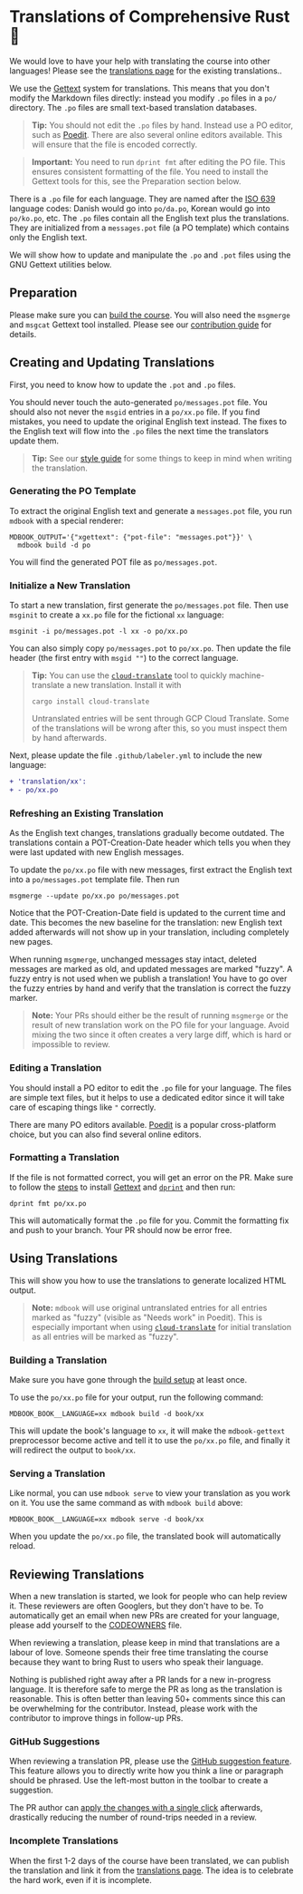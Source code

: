 # Translations of Comprehensive Rust 🦀

We would love to have your help with translating the course into other
languages! Please see the [translations page] for the existing translations..

[translations page]: https://google.github.io/comprehensive-rust/running-the-course/translations.html

We use the [Gettext] system for translations. This means that you don't modify
the Markdown files directly: instead you modify `.po` files in a `po/`
directory. The `.po` files are small text-based translation databases.

> **Tip:** You should not edit the `.po` files by hand. Instead use a PO editor,
> such as [Poedit](https://poedit.net/). There are also several online editors
> available. This will ensure that the file is encoded correctly.

> **Important:** You need to run `dprint fmt` after editing the PO file. This
> ensures consistent formatting of the file. You need to install the Gettext
> tools for this, see the Preparation section below.

There is a `.po` file for each language. They are named after the [ISO 639]
language codes: Danish would go into `po/da.po`, Korean would go into
`po/ko.po`, etc. The `.po` files contain all the English text plus the
translations. They are initialized from a `messages.pot` file (a PO template)
which contains only the English text.

We will show how to update and manipulate the `.po` and `.pot` files using the
GNU Gettext utilities below.

[Gettext]: https://www.gnu.org/software/gettext/manual/html_node/index.html
[ISO 639]: https://en.wikipedia.org/wiki/List_of_ISO_639-1_codes

## Preparation

Please make sure you can [build the course](README.md#building). You will also
need the `msgmerge` and `msgcat` Gettext tool installed. Please see our
[contribution guide](CONTRIBUTING.md#preparation) for details.

## Creating and Updating Translations

First, you need to know how to update the `.pot` and `.po` files.

You should never touch the auto-generated `po/messages.pot` file. You should
also not never the `msgid` entries in a `po/xx.po` file. If you find mistakes,
you need to update the original English text instead. The fixes to the English
text will flow into the `.po` files the next time the translators update them.

> **Tip:** See our [style guide](STYLE.md) for some things to keep in mind when
> writing the translation.

### Generating the PO Template

To extract the original English text and generate a `messages.pot` file, you run
`mdbook` with a special renderer:

```shell
MDBOOK_OUTPUT='{"xgettext": {"pot-file": "messages.pot"}}' \
  mdbook build -d po
```

You will find the generated POT file as `po/messages.pot`.

### Initialize a New Translation

To start a new translation, first generate the `po/messages.pot` file. Then use
`msginit` to create a `xx.po` file for the fictional `xx` language:

```shell
msginit -i po/messages.pot -l xx -o po/xx.po
```

You can also simply copy `po/messages.pot` to `po/xx.po`. Then update the file
header (the first entry with `msgid ""`) to the correct language.

> **Tip:** You can use the
> [`cloud-translate`](https://github.com/mgeisler/cloud-translate) tool to
> quickly machine-translate a new translation. Install it with
>
> ```shell
> cargo install cloud-translate
> ```
>
> Untranslated entries will be sent through GCP Cloud Translate. Some of the
> translations will be wrong after this, so you must inspect them by hand
> afterwards.

Next, please update the file `.github/labeler.yml` to include the new language:

```diff
+ 'translation/xx':
+ - po/xx.po
```

### Refreshing an Existing Translation

As the English text changes, translations gradually become outdated. The
translations contain a POT-Creation-Date header which tells you when they were
last updated with new English messages.

To update the `po/xx.po` file with new messages, first extract the English text
into a `po/messages.pot` template file. Then run

```shell
msgmerge --update po/xx.po po/messages.pot
```

Notice that the POT-Creation-Date field is updated to the current time and date.
This becomes the new baseline for the translation: new English text added
afterwards will not show up in your translation, including completely new pages.

When running `msgmerge`, unchanged messages stay intact, deleted messages are
marked as old, and updated messages are marked "fuzzy". A fuzzy entry is not
used when we publish a translation! You have to go over the fuzzy entries by
hand and verify that the translation is correct the fuzzy marker.

> **Note:** Your PRs should either be the result of running `msgmerge` or the
> result of new translation work on the PO file for your language. Avoid mixing
> the two since it often creates a very large diff, which is hard or impossible
> to review.

### Editing a Translation

You should install a PO editor to edit the `.po` file for your language. The
files are simple text files, but it helps to use a dedicated editor since it
will take care of escaping things like `"` correctly.

There are many PO editors available. [Poedit](https://poedit.net/) is a popular
cross-platform choice, but you can also find several online editors.

### Formatting a Translation

If the file is not formatted correct, you will get an error on the PR. Make sure
to follow the [steps](#preparation) to install [Gettext] and
[`dprint`](https://dprint.dev/) and then run:

```shell
dprint fmt po/xx.po
```

This will automatically format the `.po` file for you. Commit the formatting fix
and push to your branch. Your PR should now be error free.

## Using Translations

This will show you how to use the translations to generate localized HTML
output.

> **Note:** `mdbook` will use original untranslated entries for all entries
> marked as "fuzzy" (visible as "Needs work" in Poedit). This is especially
> important when using
> [`cloud-translate`](https://github.com/mgeisler/cloud-translate) for initial
> translation as all entries will be marked as "fuzzy".

### Building a Translation

Make sure you have gone through the [build setup](./README.md#building) at least
once.

To use the `po/xx.po` file for your output, run the following command:

```shell
MDBOOK_BOOK__LANGUAGE=xx mdbook build -d book/xx
```

This will update the book's language to `xx`, it will make the `mdbook-gettext`
preprocessor become active and tell it to use the `po/xx.po` file, and finally
it will redirect the output to `book/xx`.

### Serving a Translation

Like normal, you can use `mdbook serve` to view your translation as you work on
it. You use the same command as with `mdbook build` above:

```shell
MDBOOK_BOOK__LANGUAGE=xx mdbook serve -d book/xx
```

When you update the `po/xx.po` file, the translated book will automatically
reload.

## Reviewing Translations

When a new translation is started, we look for people who can help review it.
These reviewers are often Googlers, but they don't have to be. To automatically
get an email when new PRs are created for your language, please add yourself to
the [CODEOWNERS] file.

When reviewing a translation, please keep in mind that translations are a labour
of love. Someone spends their free time translating the course because they want
to bring Rust to users who speak their language.

Nothing is published right away after a PR lands for a new in-progress language.
It is therefore safe to merge the PR as long as the translation is reasonable.
This is often better than leaving 50+ comments since this can be overwhelming
for the contributor. Instead, please work with the contributor to improve things
in follow-up PRs.

### GitHub Suggestions

When reviewing a translation PR, please use the
[GitHub suggestion feature](https://docs.github.com/en/pull-requests/collaborating-with-pull-requests/reviewing-changes-in-pull-requests/commenting-on-a-pull-request).
This feature allows you to directly write how you think a line or paragraph
should be phrased. Use the left-most button in the toolbar to create a
suggestion.

The PR author can
[apply the changes with a single click](https://docs.github.com/en/pull-requests/collaborating-with-pull-requests/reviewing-changes-in-pull-requests/incorporating-feedback-in-your-pull-request)
afterwards, drastically reducing the number of round-trips needed in a review.

### Incomplete Translations

When the first 1-2 days of the course have been translated, we can publish the
translation and link it from the [translations page]. The idea is to celebrate
the hard work, even if it is incomplete.

[CODEOWNERS]: https://github.com/google/comprehensive-rust/blob/main/.github/CODEOWNERS
